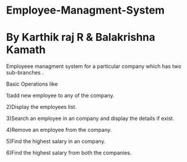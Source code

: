 # Employee-Managment-System
# By Karthik raj R & Balakrishna Kamath
Employeee managment system for a particular company which has two sub-branches .


Basic Operations like 

1)add new employee to any of the company.

2)Display the employees list.

3)Search an employee in an company and display the details if exist.

4)Remove an employee from the company.

5)Find the highest salary in an company.

6)Find the highest salary from both the companies.


